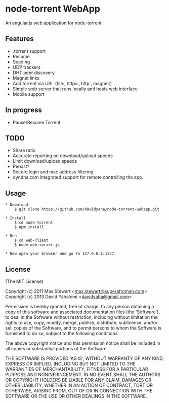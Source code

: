 # node-torrent WebApp

An angular.js web application for node-torrent

## Features
  * .torrent support
  * Resume
  * Seeding
  * UDP trackers
  * DHT peer discovery
  * Magnet links
  * Add torrent via URL (file:, https:, http:, magnet:)
  * Simple web server that runs locally and hosts web interface
  * Mobile support

## In progress
  * Pause/Resume Torrent

## TODO
  * Share ratio
  * Accurate reporting on download/upload speeds
  * Limit download/upload speeds
  * Persist?
  * Secure login and mac address filtering
  * dyndns.com integrated support for remote controlling the app.

## Usage
    * Download
        $ git clone https://github.com/davidyaha/node-torrent-webapp.git

    * Install
        $ cd node-torrent
        $ npm install

    * Run
        $ cd web-client
        $ node web-server.js

    * Now open your browser and go to 127.0.0.1:1337.

## License 

(The MIT License)

Copyright (c) 2011 Max Stewart &lt;max.stewart@superafroman.com&gt;
Copyright (c) 2013 David Yahalomi &lt;davidyaha@gmail.com&gt;

Permission is hereby granted, free of charge, to any person obtaining
a copy of this software and associated documentation files (the
'Software'), to deal in the Software without restriction, including
without limitation the rights to use, copy, modify, merge, publish,
distribute, sublicense, and/or sell copies of the Software, and to
permit persons to whom the Software is furnished to do so, subject to
the following conditions:

The above copyright notice and this permission notice shall be
included in all copies or substantial portions of the Software.

THE SOFTWARE IS PROVIDED 'AS IS', WITHOUT WARRANTY OF ANY KIND,
EXPRESS OR IMPLIED, INCLUDING BUT NOT LIMITED TO THE WARRANTIES OF
MERCHANTABILITY, FITNESS FOR A PARTICULAR PURPOSE AND NONINFRINGEMENT.
IN NO EVENT SHALL THE AUTHORS OR COPYRIGHT HOLDERS BE LIABLE FOR ANY
CLAIM, DAMAGES OR OTHER LIABILITY, WHETHER IN AN ACTION OF CONTRACT,
TORT OR OTHERWISE, ARISING FROM, OUT OF OR IN CONNECTION WITH THE
SOFTWARE OR THE USE OR OTHER DEALINGS IN THE SOFTWARE.
